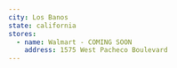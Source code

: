 ```yaml
---
city: Los Banos
state: california
stores:
  - name: Walmart - COMING SOON
    address: 1575 West Pacheco Boulevard
---
```

